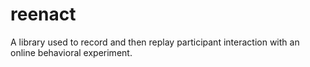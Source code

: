 # reenact
A library used to record and then replay participant interaction with an online behavioral experiment.
